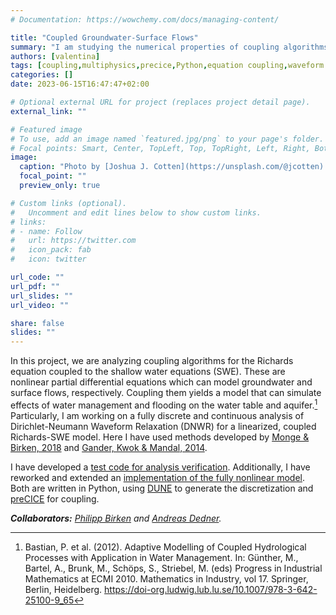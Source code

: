 ```yaml
---
# Documentation: https://wowchemy.com/docs/managing-content/

title: "Coupled Groundwater-Surface Flows"
summary: "I am studying the numerical properties of coupling algorithms for flood prediction models. This is a project in collaboration with Philipp Birken and Andreas Dedner."
authors: [valentina]
tags: [coupling,multiphysics,precice,Python,equation coupling,waveform iterations]
categories: []
date: 2023-06-15T16:47:47+02:00

# Optional external URL for project (replaces project detail page).
external_link: ""

# Featured image
# To use, add an image named `featured.jpg/png` to your page's folder.
# Focal points: Smart, Center, TopLeft, Top, TopRight, Left, Right, BottomLeft, Bottom, BottomRight.
image:
  caption: "Photo by [Joshua J. Cotten](https://unsplash.com/@jcotten) on [Unsplash](https://unsplash.com/photos/green-trees-near-body-of-water-during-daytime-zlqmr4mESS8)"
  focal_point: ""
  preview_only: true

# Custom links (optional).
#   Uncomment and edit lines below to show custom links.
# links:
# - name: Follow
#   url: https://twitter.com
#   icon_pack: fab
#   icon: twitter

url_code: ""
url_pdf: ""
url_slides: ""
url_video: ""

share: false
slides: ""
---
```


In this project, we are analyzing coupling algorithms for the Richards equation coupled to the shallow water equations (SWE).
These are nonlinear partial differential equations which can model groundwater and surface flows, respectively.
Coupling them yields a model that can simulate effects of water management and flooding on the water table and aquifer.[^1]
Particularly, I am working on a fully discrete and continuous analysis of Dirichlet-Neumann Waveform Relaxation (DNWR) for a linearized, coupled Richards-SWE model.
Here I have used methods developed by [Monge & Birken, 2018](https://doi-org.ludwig.lub.lu.se/10.1007/s00466-017-1511-3) and [Gander, Kwok & Mandal, 2014](https://doi-org.ludwig.lub.lu.se/10.1007/978-3-319-18827-0_51).

I have developed a [test code for analysis verification](https://github.com/valentinaschueller/richards-swe-coupling).
Additionally, I have reworked and extended an [implementation of the fully nonlinear model](https://gitlab.maths.lu.se/robertk/coupling).
Both are written in Python, using [DUNE](https://dune-project.org/) to generate the discretization and [preCICE](https://precice.org/) for coupling.

***Collaborators:** [Philipp Birken](https://www.maths.lu.se/staff/philipp-birken) and [Andreas Dedner](https://warwick.ac.uk/fac/sci/maths/people/staff/andreas_dedner/).*

[^1]: Bastian, P. et al. (2012). Adaptive Modelling of Coupled Hydrological Processes with Application in Water Management. In: Günther, M., Bartel, A., Brunk, M., Schöps, S., Striebel, M. (eds) Progress in Industrial Mathematics at ECMI 2010. Mathematics in Industry, vol 17. Springer, Berlin, Heidelberg. https://doi-org.ludwig.lub.lu.se/10.1007/978-3-642-25100-9_65

